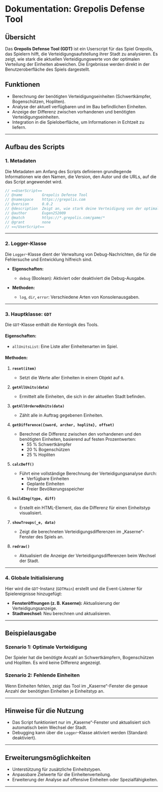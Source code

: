 # Dokumentation: **Grepolis Defense Tool**

## Übersicht

Das **Grepolis Defense Tool (GDT)** ist ein Userscript für das Spiel Grepolis, das Spielern hilft, die Verteidigungsaufstellung ihrer Stadt zu analysieren. Es zeigt, wie stark die aktuellen Verteidigungswerte von der optimalen Verteilung der Einheiten abweichen. Die Ergebnisse werden direkt in der Benutzeroberfläche des Spiels dargestellt.

## Funktionen

- Berechnung der benötigten Verteidigungseinheiten (Schwertkämpfer, Bogenschützen, Hopliten).
- Analyse der aktuell verfügbaren und im Bau befindlichen Einheiten.
- Anzeige der Differenz zwischen vorhandenen und benötigten Verteidigungseinheiten.
- Integration in die Spieloberfläche, um Informationen in Echtzeit zu liefern.

---

## Aufbau des Scripts

### 1. **Metadaten**
Die Metadaten am Anfang des Scripts definieren grundlegende Informationen wie den Namen, die Version, den Autor und die URLs, auf die das Script angewendet wird.

```javascript
// ==UserScript==
// @name         Grepolis Defense Tool
// @namespace    https://grepolis.com
// @version      0.0.2
// @description  Zeigt an, wie stark deine Verteidigung von der optimalen Abwehr abweicht.
// @author       Eugen252009
// @match        https://*.grepolis.com/game/*
// @grant        none
// ==/UserScript==
```

---

### 2. **Logger-Klasse**
Die `Logger`-Klasse dient der Verwaltung von Debug-Nachrichten, die für die Fehlersuche und Entwicklung hilfreich sind.

- **Eigenschaften:**
  - `debug` (Boolean): Aktiviert oder deaktiviert die Debug-Ausgabe.
  
- **Methoden:**
  - `log`, `dir`, `error`: Verschiedene Arten von Konsolenausgaben.

---

### 3. **Hauptklasse: `GDT`**
Die `GDT`-Klasse enthält die Kernlogik des Tools.

#### Eigenschaften:
- `allUnitsList`: Eine Liste aller Einheitenarten im Spiel.

#### Methoden:

1. **`reset(item)`**
   - Setzt die Werte aller Einheiten in einem Objekt auf `0`.

2. **`getAllUnits(data)`**
   - Ermittelt alle Einheiten, die sich in der aktuellen Stadt befinden.

3. **`getAllOrderedUnits(data)`**
   - Zählt alle in Auftrag gegebenen Einheiten.

4. **`getDifference({sword, archer, hoplite}, offset)`**
   - Berechnet die Differenz zwischen den vorhandenen und den benötigten Einheiten, basierend auf festen Prozentwerten:
     - 55 % Schwertkämpfer
     - 20 % Bogenschützen
     - 25 % Hopliten

5. **`calcDeff()`**
   - Führt eine vollständige Berechnung der Verteidigungsanalyse durch:
     - Verfügbare Einheiten
     - Geplante Einheiten
     - Freier Bevölkerungsspeicher

6. **`buildImg(type, diff)`**
   - Erstellt ein HTML-Element, das die Differenz für einen Einheitstyp visualisiert.

7. **`showTroups(_e, data)`**
   - Zeigt die berechneten Verteidigungsdifferenzen im „Kaserne“-Fenster des Spiels an.

8. **`redraw()`**
   - Aktualisiert die Anzeige der Verteidigungsdifferenzen beim Wechsel der Stadt.

---

### 4. **Globale Initialisierung**
Hier wird die `GDT`-Instanz (`GDTMain`) erstellt und die Event-Listener für Spielereignisse hinzugefügt:

- **Fensteröffnungen (z. B. Kaserne):** Aktualisierung der Verteidigungsanzeige.
- **Stadtwechsel:** Neu berechnen und aktualisieren.

---

## Beispielausgabe

### Szenario 1: Optimale Verteidigung
Der Spieler hat die benötigte Anzahl an Schwertkämpfern, Bogenschützen und Hopliten. Es wird keine Differenz angezeigt.

### Szenario 2: Fehlende Einheiten
Wenn Einheiten fehlen, zeigt das Tool im „Kaserne“-Fenster die genaue Anzahl der benötigten Einheiten je Einheitstyp an.

---

## Hinweise für die Nutzung

- Das Script funktioniert nur im „Kaserne“-Fenster und aktualisiert sich automatisch beim Wechsel der Stadt.
- Debugging kann über die `Logger`-Klasse aktiviert werden (Standard: deaktiviert).

---

## Erweiterungsmöglichkeiten

- Unterstützung für zusätzliche Einheitstypen.
- Anpassbare Zielwerte für die Einheitenverteilung.
- Erweiterung der Analyse auf offensive Einheiten oder Spezialfähigkeiten.

---
